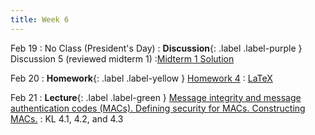 ```yaml
---
title: Week 6
---
```


Feb 19
: No Class (President's Day)
: **Discussion**{: .label .label-purple } Discussion 5 (reviewed midterm 1)
    :[Midterm 1 Solution](/assets/exams/mt1_sol.pdf)

Feb 20
: **Homework**{: .label .label-yellow } [Homework 4](/assets/homework/hw4.pdf)
    : [LaTeX](/assets/homework/hw4.tex)

Feb 21
: **Lecture**{: .label .label-green } [Message integrity and message authentication codes (MACs). Defining security for MACs. Constructing MACs.](/assets/lecture_slides/lec9.pdf)
    : KL 4.1, 4.2, and 4.3
